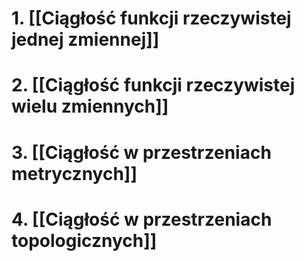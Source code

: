# 1. [[Ciągłość funkcji rzeczywistej jednej zmiennej]]
# 2. [[Ciągłość funkcji rzeczywistej wielu zmiennych]]
# 3. [[Ciągłość w przestrzeniach metrycznych]]
# 4. [[Ciągłość w przestrzeniach topologicznych]]
